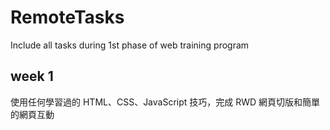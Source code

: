 # RemoteTasks
Include all tasks during 1st phase of web training program


## week 1
  使用任何學習過的 HTML、CSS、JavaScript 技巧，完成 RWD 網頁切版和簡單的網頁互動
